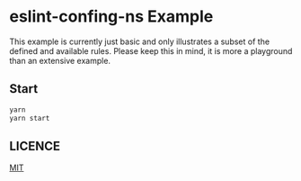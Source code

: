 # eslint-confing-ns Example

This example is currently just basic and only illustrates a subset of the
defined and available rules. Please keep this in mind, it is more a playground
than an extensive example.

## Start

```sh
yarn
yarn start
```

## LICENCE

[MIT](../LICENCE)
